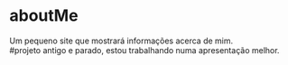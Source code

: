# aboutMe
Um pequeno site que mostrará informações acerca de mim. <br>
#projeto antigo e parado, estou trabalhando numa apresentação melhor.
